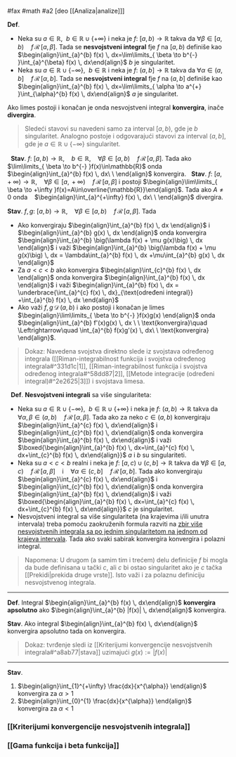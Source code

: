#fax #math #a2 [deo [[Analiza|analize]]]
$\:$

**Def**. 
- Neka su $a\in\mathbb{R},\ \ b\in\mathbb{R}\cup\{+\infty\}$ i neka je $f:\ [a,\,b)\to\mathbb{R}$ takva da $\forall \beta\in[a,\,b)\quad f\,\mathcal{R}\,[a,\,\beta]$. Tada se  **nesvojstveni integral** fje $f$ na $[a,\,b)$ definiše kao
$\begin{align}\int_{a}^{b} f(x) \, dx=\lim\limits_{ \beta \to b^{-} }\int_{a}^{\beta} f(x) \, dx\end{align}$
$b$ je singularitet.
$\:$
- Neka su $a\in\mathbb{R}\cup\{-\infty\},\ \ b\in\mathbb{R}$ i neka je $f:\ (a,\,b]\to\mathbb{R}$ takva da $\forall \alpha\in(a,\,b]\quad f\,\mathcal{R}\,[\alpha,\,b]$. Tada se  **nesvojstveni integral** fje $f$ na $(a,\,b]$ definiše kao
$\begin{align}\int_{a}^{b} f(x) \, dx=\lim\limits_{ \alpha \to a^{+} }\int_{\alpha}^{b} f(x) \, dx\end{align}$
$a$ je singularitet.

Ako limes postoji i konačan je onda nesvojstveni integral **konvergira**, inače **divergira**.
$\:$

>Sledeći stavovi su navedeni samo za interval $[a,\,b)$, gde je $b$ singularitet. Analogno postoje i odgovarajući stavovi za interval $(a,\,b]$, gde je $a\in\mathbb{R}\cup\{-\infty\}$ singularitet.

$\:$
**Stav**. $f:\ [a,\,b)\to\mathbb{R}$, $\ \:$ $b\in\mathbb{R}$, $\ \:$ $\forall \beta\in [a,\,b)\quad f\,\mathcal{R}\,[a,\,\beta]$. Tada 
ako $\lim\limits_{ \beta \to b^{-} }f(x)\in\mathbb{R}$ onda $\begin{align}\int_{a}^{b} f(x) \, dx\ \ \end{align}$ konvergira.
$\:$
**Stav**. $f:\ [a,\,+\infty)\to\mathbb{R}$, $\ \:$ $\forall \beta\in [a,\,+\infty)\quad f\,\mathcal{R}\,[a,\,\beta]$ i postoji $\begin{align}\lim\limits_{ \beta \to +\infty }f(x)=A\in\overline{\mathbb{R}}\end{align}$.
Tada ako $A\ne0$ onda $\ \:$ $\begin{align}\int_{a}^{+\infty} f(x) \, dx\ \ \end{align}$ divergira.
$\:$

**Stav**.  $f,\,g:\ [a,\,b)\to\mathbb{R}$, $\ \:$ $\forall \beta\in [a,\,b)\quad f\,\mathcal{R}\,[a,\,\beta]$. Tada
- Ako konvergiraju $\begin{align}\int_{a}^{b} f(x) \, dx \end{align}$ i $\begin{align}\int_{a}^{b} g(x) \, dx \end{align}$ onda konvergira $\begin{align}\int_{a}^{b} \big(\lambda f(x) + \mu g(x)\big) \, dx \end{align}$
i važi $\begin{align}\int_{a}^{b} \big(\lambda f(x) + \mu g(x)\big) \, dx = \lambda\int_{a}^{b} f(x) \, dx +\mu\int_{a}^{b} g(x) \, dx \end{align}$
$\:$
- Za $a<c<b$ ako konvergira $\begin{align}\int_{c}^{b} f(x) \, dx \end{align}$ onda konvergira $\begin{align}\int_{a}^{b} f(x) \, dx \end{align}$
i važi $\begin{align}\int_{a}^{b} f(x) \, dx = \underbrace{\int_{a}^{c} f(x) \, dx}_{\text{određeni integral}} +\int_{a}^{b} f(x) \, dx \end{align}$
$\:$
- Ako važi $f,\,g \,\mathcal{D}\,(a,\,b)$ i ako postoji i konačan je limes  $\begin{align}\lim\limits_{ \beta \to b^{-} }f(x)g(x) \end{align}$ onda 
 $\begin{align}\int_{a}^{b} f'(x)g(x) \, dx \ \ \text{konvergira}\quad \Leftrightarrow\quad \int_{a}^{b} f(x)g'(x) \, dx\ \ \text{konvergira} \end{align}$.
 
 > Dokaz:
 > Navedena svojstva direktno slede iz svojstava određenog integrala ([[Riman-integrabilnost funkcija i svojstva određenog integrala#^331d1c|1]], [[Riman-integrabilnost funkcija i svojstva određenog integrala#^58dd87|2]], [[Metode integracije (određeni integral)#^2e2625|3]]) i svojstava limesa.

$\:$
 **Def**. **Nesvojstveni integrali** sa više singulariteta:
 - Neka su $a\in\mathbb{R}\cup\{-\infty\},\ \ b\in\mathbb{R}\cup\{+\infty\}$ i neka je $f:\ (a,\,b)\to\mathbb{R}$ takva da $\forall \alpha,\,\beta\in(a,\,b)\quad f\,\mathcal{R}\,[\alpha,\,\beta]$. Tada ako za neko $c\in(a,\,b)$ konvergiraju $\begin{align}\int_{a}^{c} f(x) \, dx\end{align}$ i $\begin{align}\int_{c}^{b} f(x) \, dx\end{align}$ onda konvergira   $\begin{align}\int_{a}^{b} f(x) \, dx\end{align}$
   i važi $\boxed{\begin{align}\int_{a}^{b} f(x) \, dx=\int_{a}^{c} f(x) \, dx+\int_{c}^{b} f(x) \, dx\end{align}}$
$a$ i $b$ su singulariteti.
$\:$
 - Neka su $a<c<b$ realni i neka je $f:\ [a,\,c)\cup(c,\,b]\to\mathbb{R}$ takva da $\forall \beta\in[a,\,c)\quad f\,\mathcal{R}\,[a,\,\beta]$ $\ \:$ i $\ \:$ $\forall \alpha\in(c,\,b]\quad f\,\mathcal{R}\,[\alpha,\,b]$. Tada ako  konvergiraju $\begin{align}\int_{a}^{c} f(x) \, dx\end{align}$ i $\begin{align}\int_{c}^{b} f(x) \, dx\end{align}$ onda konvergira   $\begin{align}\int_{a}^{b} f(x) \, dx\end{align}$
   i važi $\boxed{\begin{align}\int_{a}^{b} f(x) \, dx=\int_{a}^{c} f(x) \, dx+\int_{c}^{b} f(x) \, dx\end{align}}$
$c$ je singularitet.
$\:$
- Nesvojstveni integral sa više singulariteta (na krajevima i/ili unutra intervala) treba pomoću zaokruženih formula razviti na <u>zbir više nesvojstvenih integrala sa po jednim singularitetom na jednom od krajeva intervala</u>. Tada ako svaki sabirak konvergira konvergira i polazni integral.

> Napomena: U drugom (a samim tim i trećem) delu definicije $f$ bi mogla da bude definisana u tački $c$, ali $c$ bi ostao singularitet ako je $c$ tačka [[Prekidi|prekida druge vrste]]. Isto važi i za polaznu definiciju nesvojstvenog integrala.

___

**Def**. Integral $\begin{align}\int_{a}^{b} f(x) \, dx\end{align}$ **konvergira apsolutno** ako $\begin{align}\int_{a}^{b} |f(x)| \, dx\end{align}$ konvergira.

**Stav**. Ako integral $\begin{align}\int_{a}^{b} f(x) \, dx\end{align}$ konvergira apsolutno tada on konvergira.
> Dokaz: tvrđenje sledi iz [[Kriterijumi konvergencije nesvojstvenih integrala#^a8ab77|stava]] uzimajući $g(x):=|f(x)|$
___

**Stav**.
1. $\begin{align}\int_{1}^{+\infty}  \frac{dx}{x^{\alpha}} \end{align}$ $\ \:$ konvergira za $\alpha>1$
$\:$
2. $\begin{align}\int_{0}^{1}  \frac{dx}{x^{\alpha}} \end{align}$ $\ \:$ konvergira za $\alpha<1$
$\:$
### [[Kriterijumi konvergencije nesvojstvenih integrala]]
### [[Gama funkcija i beta funkcija]]